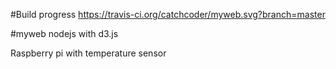 #Build progress
https://travis-ci.org/catchcoder/myweb.svg?branch=master

#myweb nodejs with d3.js

Raspberry pi with temperature sensor

